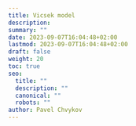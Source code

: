 ```yaml
---
title: Vicsek model
description: 
summary: ""
date: 2023-09-07T16:04:48+02:00
lastmod: 2023-09-07T16:04:48+02:00
draft: false
weight: 20
toc: true
seo:
  title: ""
  description: ""
  canonical: ""
  robots: ""
author: Pavel Chvykov
---
```

